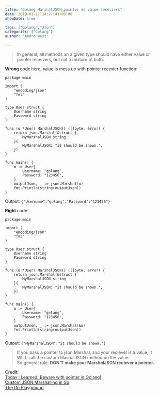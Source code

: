```yaml
---
title: "Golang MarshalJSON pointer vs value receviers"
date: 2019-03-17T14:27:41+08:00
showDate: true

tags: ["Golang","Json"]
categories: ["Golang"]
author: "Andro West"

---
```


> In general, all methods on a given type should have either value or pointer receivers, but not a mixture of both.


<!--more-->


__Wrong__ code here, value is mess up with pointer recevier function:
```
package main

import (
	"encoding/json"
	"fmt"
)

type User struct {
	Username string
	Password string
}

func (u *User) MarshalJSON() ([]byte, error) {
	return json.Marshal(&struct {
		MyMarshalJSON string
	}{
		MyMarshalJSON: "it should be shown.",
	})
}

func main() {
	u := User{
		Username: "golang",
		Password: "123456",
	}
	outputJson, _ := json.Marshal(u)
	fmt.Println(string(outputJson))
}

```
Output:
`{"Username":"golang","Password":"123456"}`

__Right__ code:
```
package main

import (
	"encoding/json"
	"fmt"
)

type User struct {
	Username string
	Password string
}

func (u *User) MarshalJSON() ([]byte, error) {
	return json.Marshal(&struct {
		MyMarshalJSON string
	}{
		MyMarshalJSON: "it should be shown.",
	})
}

func main() {
	u := User{
		Username: "golang",
		Password: "123456",
	}
	outputJson, _ := json.Marshal(&u)
	fmt.Println(string(outputJson))
}
```
Output:
`{"MyMarshalJSON":"it should be shown."}`

>If you pass a pointer to json.Marshal, and your reciever is a value, it WILL call the custom MashalJSON method on the value.    
>So general rule: __DON’T make your MarshalJSON reciever a pointer.__

Credit:    
[Today I Learned: Beware with pointer in Golang!](https://hackernoon.com/today-i-learned-beware-with-pointer-in-golang-7764f2060a93)    
[Custom JSON Marshalling in Go](http://choly.ca/post/go-json-marshalling/)    
[The Go Playground](https://play.golang.org/p/gS4UW4p4mHK)



